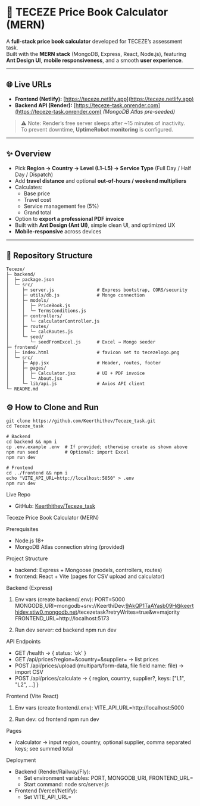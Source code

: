 # 🚀 TECEZE Price Book Calculator (MERN)

A **full-stack price book calculator** developed for TECEZE’s assessment task.  
Built with the **MERN stack** (MongoDB, Express, React, Node.js), featuring **Ant Design UI**, **mobile responsiveness**, and a smooth **user experience**.  

---

## 🌐 Live URLs

- **Frontend (Netlify):** [https://teceze.netlify.app](https://teceze.netlify.app)  
- **Backend API (Render):** [https://teceze-task.onrender.com](https://teceze-task.onrender.com) *(MongoDB Atlas pre-seeded)*  

> ⚠️ Note: Render’s free server sleeps after ~15 minutes of inactivity.  
> To prevent downtime, **UptimeRobot monitoring** is configured.

---

## ✨ Overview

- Pick **Region → Country → Level (L1–L5) → Service Type** (Full Day / Half Day / Dispatch)  
- Add **travel distance** and optional **out-of-hours / weekend multipliers**  
- Calculates:
  - Base price  
  - Travel cost  
  - Service management fee (5%)  
  - Grand total  
- Option to **export a professional PDF invoice**  
- Built with **Ant Design (Ant UI)**, simple clean UI, and optimized UX  
- **Mobile-responsive** across devices  

---

## 📂 Repository Structure


```
Teceze/
├─ backend/
│  ├─ package.json
│  └─ src/
│     ├─ server.js                # Express bootstrap, CORS/security
│     ├─ utils/db.js              # Mongo connection
│     ├─ models/
│     │  ├─ PriceBook.js
│     │  └─ TermsConditions.js
│     ├─ controllers/
│     │  └─ calculatorController.js
│     ├─ routes/
│     │  └─ calcRoutes.js
│     └─ seed/
│        └─ seedFromExcel.js      # Excel → Mongo seeder
├─ frontend/
│  ├─ index.html                  # favicon set to tecezelogo.png
│  └─ src/
│     ├─ App.jsx                  # Header, routes, footer
│     ├─ pages/
│     │  ├─ Calculator.jsx        # UI + PDF invoice
│     │  └─ About.jsx
│     └─ lib/api.js               # Axios API client
└─ README.md
```

## ⚙️ How to Clone and Run
```
git clone https://github.com/Keerthithev/Teceze_task.git
cd Teceze_task

# Backend
cd backend && npm i
cp .env.example .env  # If provided; otherwise create as shown above
npm run seed          # Optional: import Excel
npm run dev

# Frontend
cd ../frontend && npm i
echo "VITE_API_URL=http://localhost:5050" > .env
npm run dev
```

Live Repo
- GitHub: [Keerthithev/Teceze_task](https://github.com/Keerthithev/Teceze_task.git)

Teceze Price Book Calculator (MERN)

Prerequisites
- Node.js 18+
- MongoDB Atlas connection string (provided)

Project Structure
- backend: Express + Mongoose (models, controllers, routes)
- frontend: React + Vite (pages for CSV upload and calculator)

Backend (Express)
1) Env vars (create backend/.env):
   PORT=5000
   MONGODB_URI=mongodb+srv://KeerthiDev:9AkQP1TaAYasb09H@keerthidev.stiw0.mongodb.net/tecezetask?retryWrites=true&w=majority
   FRONTEND_URL=http://localhost:5173

2) Run dev server:
   cd backend
   npm run dev

API Endpoints
- GET /health → { status: 'ok' }
- GET /api/prices?region=&country=&supplier= → list prices
- POST /api/prices/upload (multipart/form-data, file field name: file) → import CSV
- POST /api/prices/calculate → { region, country, supplier?, keys: ["L1", "L2", ...] }

Frontend (Vite React)
1) Env vars (create frontend/.env):
   VITE_API_URL=http://localhost:5000

2) Run dev:
   cd frontend
   npm run dev

Pages

- /calculator → input region, country, optional supplier, comma separated keys; see summed total

Deployment
- Backend (Render/Railway/Fly):
  - Set environment variables: PORT, MONGODB_URI, FRONTEND_URL=<deployed frontend URL>
  - Start command: node src/server.js
- Frontend (Vercel/Netlify):
  - Set VITE_API_URL=<deployed backend base URL>


